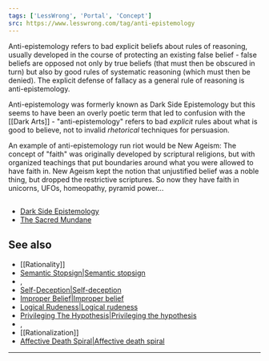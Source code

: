 ```yaml
---
tags: ['LessWrong', 'Portal', 'Concept']
src: https://www.lesswrong.com/tag/anti-epistemology
---
```


Anti-epistemology refers to bad explicit beliefs about rules of reasoning, usually developed in the course of protecting an existing false belief - false beliefs are opposed not only by true beliefs (that must then be obscured in turn) but also by good rules of systematic reasoning (which must then be denied). The explicit defense of fallacy as a general rule of reasoning is anti-epistemology.

Anti-epistemology was formerly known as Dark Side Epistemology but this seems to have been an overly poetic term that led to confusion with the [[Dark Arts]] - "anti-epistemology" refers to bad *explicit* rules about what is good to believe, not to invalid *rhetorical* techniques for persuasion.

An example of anti-epistemology run riot would be New Ageism: The concept of "faith" was originally developed by scriptural religions, but with organized teachings that put boundaries around what you were allowed to have faith in. New Ageism kept the notion that unjustified belief was a noble thing, but dropped the restrictive scriptures. So now they have faith in unicorns, UFOs, homeopathy, pyramid power...

## 
- [Dark Side Epistemology](http://lesswrong.com/lw/uy/dark_side_epistemology/)
- [The Sacred Mundane](http://lesswrong.com/lw/57/the_sacred_mundane/)

## See also
- [[Rationality]]
- [Semantic Stopsign|Semantic stopsign](https://www.lesswrong.com/tag/semantic-stopsign)
- , 
- [Self-Deception|Self-deception](https://www.lesswrong.com/tag/self-deception)
- [Improper Belief|Improper belief](https://www.lesswrong.com/tag/improper-belief)
- [Logical Rudeness|Logical rudeness](https://www.lesswrong.com/tag/logical-rudeness)
- [Privileging The Hypothesis|Privileging the hypothesis](https://www.lesswrong.com/tag/privileging-the-hypothesis)
- , 
- [[Rationalization]]
- [Affective Death Spiral|Affective death spiral](https://www.lesswrong.com/tag/affective-death-spiral)



---

